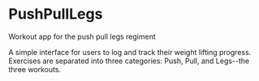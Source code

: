 # PushPullLegs
Workout app for the push pull legs regiment

A simple interface for users to log and track their weight lifting progress. Exercises are separated into three categories: Push, Pull, and Legs--the three workouts. 
